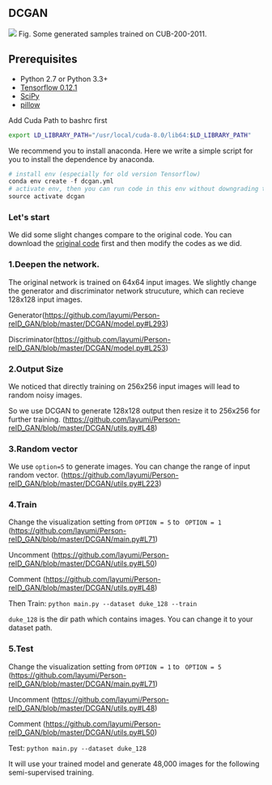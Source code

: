 ## DCGAN
![](https://github.com/layumi/Person-reID_GAN/blob/master/DCGAN/test_2017-01-11%2009:40:47.png)
Fig. Some generated samples trained on CUB-200-2011.

## Prerequisites

- Python 2.7 or Python 3.3+
- [Tensorflow 0.12.1](https://github.com/tensorflow/tensorflow/tree/r0.12)
- [SciPy](http://www.scipy.org/install.html)
- [pillow](https://github.com/python-pillow/Pillow)

Add Cuda Path to bashrc first
```bash
export LD_LIBRARY_PATH="/usr/local/cuda-8.0/lib64:$LD_LIBRARY_PATH"
```

We recommend you to install anaconda. Here we write a simple script for you to install the dependence by anaconda.
```python
# install env (especially for old version Tensorflow)
conda env create -f dcgan.yml
# activate env, then you can run code in this env without downgrading the outside Tensorflow.
source activate dcgan
```

### Let's start
We did some slight changes compare to the original code. You can download the [original code](https://github.com/carpedm20/DCGAN-tensorflow) first and then modify the codes as we did.

### 1.Deepen the network.

The original network is trained on 64x64 input images. We slightly change the generator and discriminator network strucuture, which can recieve 128x128 input images. 

Generator(https://github.com/layumi/Person-reID_GAN/blob/master/DCGAN/model.py#L293)

Discriminator(https://github.com/layumi/Person-reID_GAN/blob/master/DCGAN/model.py#L253)

### 2.Output Size

We noticed that directly training on 256x256 input images will lead to random noisy images.

So we use DCGAN to generate 128x128 output then resize it to 256x256 for further training.
(https://github.com/layumi/Person-reID_GAN/blob/master/DCGAN/utils.py#L48)

### 3.Random vector
We use `option=5` to generate images. You can change the range of input random vector.
(https://github.com/layumi/Person-reID_GAN/blob/master/DCGAN/utils.py#L223)

### 4.Train

Change the visualization setting from `OPTION = 5` to ` OPTION = 1` (https://github.com/layumi/Person-reID_GAN/blob/master/DCGAN/main.py#L71)

Uncomment (https://github.com/layumi/Person-reID_GAN/blob/master/DCGAN/utils.py#L50)

Comment (https://github.com/layumi/Person-reID_GAN/blob/master/DCGAN/utils.py#L48)

Then Train: `python main.py --dataset duke_128 --train`

`duke_128` is the dir path which contains images. You can change it to your dataset path.

### 5.Test
Change the visualization setting from `OPTION = 1` to ` OPTION = 5` (https://github.com/layumi/Person-reID_GAN/blob/master/DCGAN/main.py#L71)

Uncomment (https://github.com/layumi/Person-reID_GAN/blob/master/DCGAN/utils.py#L48)

Comment (https://github.com/layumi/Person-reID_GAN/blob/master/DCGAN/utils.py#L50)

Test: `python main.py --dataset duke_128`  

It will use your trained model and generate 48,000 images for the following semi-supervised training.
